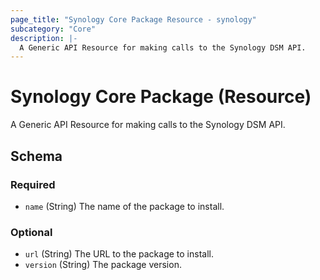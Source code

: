 ```yaml
---
page_title: "Synology Core Package Resource - synology"
subcategory: "Core"
description: |-
  A Generic API Resource for making calls to the Synology DSM API.
---
```


# Synology Core Package (Resource)


A Generic API Resource for making calls to the Synology DSM API.



<!-- schema generated by tfplugindocs -->
## Schema

### Required

- `name` (String) The name of the package to install.

### Optional

- `url` (String) The URL to the package to install.
- `version` (String) The package version.
